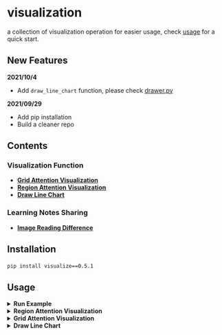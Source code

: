 # visualization
a collection of visualization operation for easier usage, check [usage](#usage) for a quick start.

## New Features
**2021/10/4**
- Add `draw_line_chart` function, please check [drawer.py](/visualize/line_chart/drawer.py)

**2021/09/29**
- Add pip installation
- Build a cleaner repo

## Contents
### Visualization Function
- [__Grid Attention Visualization__](/visualize/grid_attention_visualization/)
- [__Region Attention Visualization__](/visualize/region_attention_visualization/)
- [__Draw Line Chart__](/visualize/line_chart/drawer.py)

### Learning Notes Sharing
- [__Image Reading Difference__](/notes)


## Installation
```bash
pip install visualize==0.5.1
```

## Usage
<details>
<summary> <b> Run Example </b> </summary>

You can try [example.py](/example.py) by cloning this repo for a quick start.
```bash
git clone https://github.com/rentainhe/visualization.git
python example.py
```
results will be saved to `./test_grid_attention` and `./test_region_attention`
</details>

<details>
<summary> <b> Region Attention Visualization </b> </summary>

**download the [example.jpg](/visualize/test_data/example.jpg) to any folder you like**
```bash
$ wget https://github.com/rentainhe/visualization/blob/master/visualize/test_data/example.jpg
```
**build the following python script for a quick start**
```python
import numpy as np
from visualize import visualize_region_attention

img_path="path/to/example.jpg"
save_path="example"
attention_retio=1.0
boxes = np.array([[14, 25, 100, 200], [56, 75, 245, 300]], dtype='int')
boxes_attention = [0.36, 0.64]
visualize_region_attention(img_path,
                           save_path=save_path, 
                           boxes=boxes, 
                           box_attentions=boxes_attention, 
                           attention_ratio=attention_retio,
                           save_image=True,
                           save_origin_image=True,
                           quality=100)
```
- `img_path`: where to load the original image
- `boxes`: a list of coordinates for the bounding boxes
- `box_attentions`: a list of attention scores for each bounding box
- `attention_ratio`: a special param, if you set the attention_ratio larger, it will make the attention map look more shallow. Just try!
- `save_image=True`: save the image with attention map or not, e.g., default: True.
- `save_original_image=True`: save the original image at the same time, e.g., default: True

**Note that you can check [Region Attention Visualization](/visualize/region_attention_visualization/) here for more details**

</details>

<details>
<summary> <b> Grid Attention Visualization</b> </summary>

**download the [example.jpg](/visualize/test_data/example.jpg) to any folder you like**
```bash
$ wget https://github.com/rentainhe/visualization/blob/master/visualize/test_data/example.jpg
```

**build the following python script for a quick start**
```python
from visualize import visualize_grid_attention_v2
import numpy as np

img_path="./example.jpg"
save_path="test"
attention_mask = np.random.randn(14, 14)
visualize_grid_attention_v2(img_path,
                           save_path=save_path,
                           attention_mask=attention_mask,
                           save_image=True,
                           save_original_image=True,
                           quality=100)
```
- `img_path`: where the image you want to put an attention mask on.
- `save_path`: where to save the image.
- `attention_mask`: the attention mask with format `numpy.ndarray`, its shape is (H, W)
- `save_image=True`: save the image with attention map or not, e.g., default: True.
- `save_original_image=True`: save the original image at the same time, e.g., default: True


**Note that you can check [Attention Map Visualization](https://github.com/rentainhe/visualization/tree/master/visualize_attention_map) here for more details**

</details>

<details>
<summary> <b> Draw Line Chart </b> </summary>

**build the following python script for a quick start**
```python
from visualize import draw_line_chart

# test data
data1 = {"data": [13.15, 14.64, 15.83, 17.99], "name": "data 1"}
data2 = {"data": [14.16, 14.81, 16.11, 18.62], "name": "data 2"}
data_list = []
data_list.append(data1["data"])
data_list.append(data2["data"])
name_list = []
name_list.append(data1["name"])
name_list.append(data2["name"])
draw_line_chart(data_list=data_list,
                labels=name_list,
                xlabel="test_x",
                ylabel="test_y",
                save_path="./test.jpg",
                legend={"loc": "upper left", "frameon": True, "fontsize": 12},
                title="example")
```
- `data_list`: a list of data to draw.
- `labels`: the label corresponds to each data in data_list.
- `xlabel`: label of x-axis.
- `ylabel`: label of y-axis.
- `save_path`: the path to save image.
- `legend`: the params of legend.
- `title`: the title of the saved image.

You will get result like this:
![](figs/line_chart.jpg)

</details>
</details>
